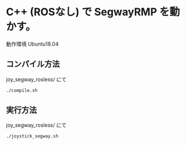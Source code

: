 # C++ (ROSなし) で SegwayRMP を動かす。
動作環境 Ubuntu18.04
## コンパイル方法

joy_segway_rosless/ にて

```bash
./compile.sh
```

## 実行方法

joy_segway_rosless/ にて

```bash
./joystick_segway.sh
```
